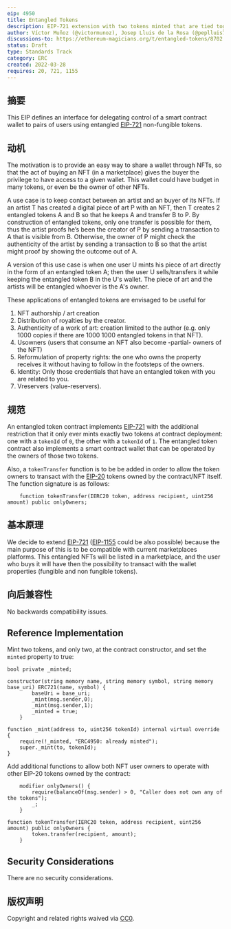 ```yaml
---
eip: 4950
title: Entangled Tokens
description: EIP-721 extension with two tokens minted that are tied together
author: Víctor Muñoz (@victormunoz), Josep Lluis de la Rosa (@peplluis7), Easy Innova (@easyinnova)
discussions-to: https://ethereum-magicians.org/t/entangled-tokens/8702
status: Draft
type: Standards Track
category: ERC
created: 2022-03-28
requires: 20, 721, 1155
---
```


## 摘要
This EIP defines an interface for delegating control of a smart contract wallet to pairs of users using entangled [EIP-721](./eip-721.md) non-fungible tokens.

## 动机
The motivation is to provide an easy way to share a wallet through NFTs, so that the act of buying an NFT (in a marketplace) gives the buyer the privilege to have access to a given wallet. This wallet could have budget in many tokens, or even be the owner of other NFTs.


A use case is to keep contact between an artist and an buyer of its NFTs. If an artist T has created a digital piece of art P with an NFT, then T creates 2 entangled tokens A and B so that he keeps A and transfer B to P. By construction of entangled tokens, only one transfer is possible for them, thus the artist proofs he’s been the creator of P by sending a transaction to A that is visible from B. Otherwise, the owner of P might check the authenticity of the artist by sending a transaction to B so that the artist might proof by showing the outcome out of A.

A version of this use case is when one user U mints his piece of art directly in the form of an entangled token A; then the user U sells/transfers it while keeping the entangled token B in the U's wallet. The piece of art and the artists will be entangled whoever is the A's owner.

These applications of entangled tokens are envisaged to be useful for
1.  NFT authorship / art creation
2.  Distribution of royalties by the creator.
3.  Authenticity of a work of art: creation limited to the author (e.g. only 1000 copies if there are 1000 1000 entangled tokens in that NFT).
4.  Usowners (users that consume an NFT also become -partial- owners of the NFT)
5.  Reformulation of property rights: the one who owns the property receives it without having to follow in the footsteps of the owners.
6.  Identity: Only those credentials that have an entangled token with you are related to you.
7.  Vreservers (value-reservers).


## 规范
An entangled token contract implements [EIP-721](./eip-721.md) with the additional restriction that it only ever mints exactly two tokens at contract deployment: one with a `tokenId` of `0`, the other with a `tokenId` of `1`. The entangled token contract also implements a smart contract wallet that can be operated by the owners of those two tokens.


Also, a `tokenTransfer` function is to be be added in order to allow the token owners to transact with the [EIP-20](./eip-20.md) tokens owned by the contract/NFT itself. The function signature is as follows:

```solidity
    function tokenTransfer(IERC20 token, address recipient, uint256 amount) public onlyOwners;
```

## 基本原理
We decide to extend [EIP-721](./eip-721.md) ([EIP-1155](./eip-1155.md) could be also possible) because the main purpose of this is to be compatible with current marketplaces platforms. This entangled NFTs will be listed in a marketplace, and the user who buys it will have then the possibility to transact with the wallet properties (fungible and non fungible tokens).


## 向后兼容性
No backwards compatibility issues.

## Reference Implementation
Mint two tokens, and only two, at the contract constructor, and set the `minted` property to true:

```solidity
bool private _minted;

constructor(string memory name, string memory symbol, string memory base_uri) ERC721(name, symbol) {
        baseUri = base_uri;
        _mint(msg.sender,0);
        _mint(msg.sender,1);
        _minted = true;
    }

function _mint(address to, uint256 tokenId) internal virtual override {
    require(!_minted, "ERC4950: already minted");
    super._mint(to, tokenId);
}
```

Add additional functions to allow both NFT user owners to operate with other EIP-20 tokens owned by the contract:


```solidity
    modifier onlyOwners() {
        require(balanceOf(msg.sender) > 0, "Caller does not own any of the tokens");
        _;
    }

function tokenTransfer(IERC20 token, address recipient, uint256 amount) public onlyOwners {
        token.transfer(recipient, amount);
    }
```

## Security Considerations
There are no security considerations.


## 版权声明
Copyright and related rights waived via [CC0](../LICENSE.md).
